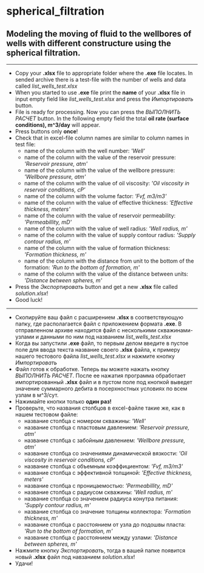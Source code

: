 # spherical_filtration
## Modeling the moving of fluid to the wellbores of wells with different constructure using the spherical filtration.


---

* Сopy your **.xlsx** file to appropriate folder
where the **.exe** file locates. In sended archive there is a test-file with the number of
wells and data called *list_wells_test.xlsx*
* When you started to use **.exe** file print the **name** of your **.xlsx** file in input 
empty field like *list_wells_test.xlsx* and press the *Импортировать* button.
* File is ready for processing. Now you can press the *ВЫПОЛНИТЬ РАСЧЕТ* button. In the following
empty field the total **oil rate (surface conditions), m^3/day** will appear.
* Press buttons only **once**!
* Check that in excel-file column names are similar to column names in test file:
  * name of the column with the well number: *'Well'*
  * name of the column with the value of the reservoir pressure: *'Reservoir pressure, atm'*
  * name of the column with the value of the wellbore pressure: *'Wellbore pressure, atm'*
  * name of the column with the value of oil viscosity: *'Oil viscosity in reservoir conditions, cP'*
  * name of the column with the volume factor: *'Fvf, m3/m3'*
  * name of the column with the value of effective thickness: *'Effective thickness, meters'*
  * name of the column with the value of reservoir permeability: *'Permeabillity, mD'*
  * name of the column with the value of well radius: *'Well radius, m'*
  * name of the column with the value of supply contour radius: *'Supply contour radius, m'*
  * name of the column with the value of formation thickness: *'Formation thickness, m'*
  * name of the column with the distance from unit to the bottom of the formation: *'Run to the bottom of formation, m'*
  * name of the column with the value of the distance between units: *'Distance between spheres, m'*
* Press the  *Экспортировать* button and get a new **.xlsx** file called *solution.xlsx*!
* Good luck!


---


* Cкопируйте ваш файл с расширением **.xlsx** в соответствующую
папку, где располагается файл с приложением формата **.exe**. В отправленном архиве
находится файл с несколькими скважинами-узлами и данными по ним под названием *list_wells_test.xlsx*
* Когда вы запустили **.exe** файл, то первым делом введите в пустое поле для ввода текста название своего **.xlsx** файла, к примеру
нашего тестового файла *list_wells_test.xlsx* и нажмите кнопку *Импортировать*
* Файл готов к обработке. Теперь вы можете нажать кнопку *ВЫПОЛНИТЬ РАСЧЕТ*. После ее нажатия программа обработает
импортированный **.xlsx** файл и в пустом поле под кнопкой выведет значение суммарного дебита в посерхностных условиях 
по всем узлам в м^3/сут. 
* Нажимайте кнопки только **один раз!**
* Проверьте, что названия столбцов в excel-файле такие же, как в нашем тестовом файле:
  * название столбца с номером скважины: *'Well'*
  * название столбца с пластовым давлением: *'Reservoir pressure, atm'*
  * название столбца с забойным давлением: *'Wellbore pressure, atm'*
  * название столбца со значениями динамической вязкости: *'Oil viscosity in reservoir conditions, cP'*
  * название столбца с объемным коэффициентом: *'Fvf, m3/m3'*
  * название столбца с эффективной толщиной: *'Effective thickness, meters'*
  * название столбца с проницаемостью: *'Permeabillity, mD'*
  * название столбца с радиусом скважины: *'Well radius, m'*
  * название столбца со значением радиуса конутра питания: *'Supply contour radius, m'*
  * название столбца со значение толщины коллектора: *'Formation thickness, m'*
  * название столбца с расстоянием от узла до подошвы пласта: *'Run to the bottom of formation, m'*
  * название столбца с расстоянием между узлами: *'Distance between spheres, m'*
* Нажмите кнопку  *Экспортировать*, тогда в вашей папке появится новый **.xlsx** файл под навзанием *solution.xlsx*!
* Удачи!